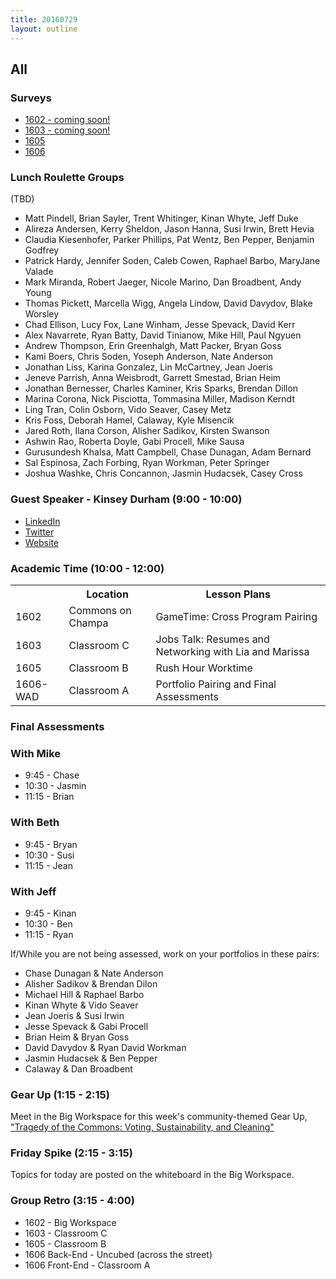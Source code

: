 ```yaml
---
title: 20160729
layout: outline
---
```


## All

### Surveys

* [1602 - coming soon!]()
* [1603 - coming soon!]()
* [1605](https://docs.google.com/forms/d/e/1FAIpQLSd9dimltJ_DXdrmkuQxxUqEoePaCK2kEl3oJPX7WYxwF4lw5g/viewform)
* [1606](https://goo.gl/forms/3HBsEQIM8J8i0mSj1)

### Lunch Roulette Groups
(TBD)
* Matt Pindell, Brian Sayler, Trent Whitinger, Kinan Whyte, Jeff Duke
* Alireza Andersen, Kerry Sheldon, Jason Hanna, Susi Irwin, Brett Hevia
* Claudia Kiesenhofer, Parker Phillips, Pat Wentz, Ben Pepper, Benjamin Godfrey
* Patrick Hardy, Jennifer Soden, Caleb Cowen, Raphael Barbo, MaryJane Valade
* Mark Miranda, Robert Jaeger, Nicole Marino, Dan Broadbent, Andy Young
* Thomas Pickett, Marcella Wigg, Angela Lindow, David Davydov, Blake Worsley
* Chad Ellison, Lucy Fox, Lane Winham, Jesse Spevack, David Kerr
* Alex Navarrete, Ryan Batty, David Tinianow, Mike Hill, Paul Ngyuen
* Andrew Thompson, Erin Greenhalgh, Matt Packer, Bryan Goss
* Kami Boers, Chris Soden, Yoseph Anderson, Nate Anderson
* Jonathan Liss, Karina Gonzalez, Lin McCartney, Jean Joeris
* Jeneve Parrish, Anna Weisbrodt, Garrett Smestad, Brian Heim
* Jonathan Bernesser, Charles Kaminer, Kris Sparks, Brendan Dillon
* Marina Corona, Nick Pisciotta, Tommasina Miller, Madison Kerndt
* Ling Tran, Colin Osborn, Vido Seaver, Casey Metz
* Kris Foss, Deborah Hamel, Calaway, Kyle Misencik
* Jared Roth, Ilana Corson, Alisher Sadikov, Kirsten Swanson
* Ashwin Rao, Roberta Doyle, Gabi Procell, Mike Sausa
* Gurusundesh Khalsa, Matt Campbell, Chase Dunagan, Adam Bernard
* Sal Espinosa, Zach Forbing, Ryan Workman, Peter Springer
* Joshua Washke, Chris Concannon, Jasmin Hudacsek, Casey Cross

### Guest Speaker - Kinsey Durham (9:00 - 10:00)
* [LinkedIn](https://www.linkedin.com/in/kinseyanndurham)
* [Twitter](https://twitter.com/kinseyanndurham)
* [Website](http://kinseyanndurham.com/)

### Academic Time (10:00 - 12:00)

<table>
  <tbody>
    <tr>
      <th></th>
      <th>Location</th>
      <th>Lesson Plans</th>
    </tr>
    <tr>
      <td>1602</td>
      <td>Commons on Champa</td>
      <td>GameTime: Cross Program Pairing</td>
    </tr>
    <tr>
      <td>1603</td>
      <td>Classroom C</td>
      <td>Jobs Talk: Resumes and Networking with Lia and Marissa</td>
    </tr>
    <tr>
      <td>1605</td>
      <td>Classroom B</td>
      <td>Rush Hour Worktime</td>
    </tr>
    <tr>
      <td>1606-WAD</td>
      <td>Classroom A</td>
      <td>Portfolio Pairing and Final Assessments</td>
    </tr>
  </tbody>
</table>

### Final Assessments

### With Mike

* 9:45 -  Chase
* 10:30 - Jasmin
* 11:15 - Brian

### With Beth

* 9:45 - Bryan
* 10:30 - Susi
* 11:15 - Jean

### With Jeff

* 9:45 - Kinan
* 10:30 - Ben
* 11:15 - Ryan

If/While you are not being assessed, work on your portfolios in these pairs:

* Chase Dunagan & Nate Anderson
* Alisher Sadikov & Brendan Dilon
* Michael Hill & Raphael Barbo
* Kinan Whyte & Vido Seaver
* Jean Joeris & Susi Irwin
* Jesse Spevack & Gabi Procell
* Brian Heim & Bryan Goss
* David Davydov & Ryan David Workman
* Jasmin Hudacsek & Ben Pepper
* Calaway & Dan Broadbent

### Gear Up (1:15 - 2:15)
Meet in the Big Workspace for this week's community-themed Gear Up, ["Tragedy of the Commons: Voting, Sustainability, and Cleaning"](https://github.com/turingschool/gear-up/blob/master/tragedy_of_the_commons.markdown)

### Friday Spike (2:15 - 3:15)
Topics for today are posted on the whiteboard in the Big Workspace.

### Group Retro (3:15 - 4:00)
* 1602 - Big Workspace
* 1603 - Classroom C
* 1605 - Classroom B
* 1606 Back-End - Uncubed (across the street)
* 1606 Front-End - Classroom A
